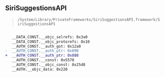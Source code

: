 ## SiriSuggestionsAPI

> `/System/Library/PrivateFrameworks/SiriSuggestionsAPI.framework/SiriSuggestionsAPI`

```diff

   __DATA_CONST.__objc_selrefs: 0x3a0
   __DATA_CONST.__objc_protorefs: 0x10
   __AUTH_CONST.__auth_got: 0x12a0
-  __AUTH_CONST.__auth_ptr: 0x898
+  __AUTH_CONST.__auth_ptr: 0x888
   __AUTH_CONST.__const: 0x5578
   __AUTH_CONST.__objc_const: 0x25d8
   __AUTH.__objc_data: 0x220

```
